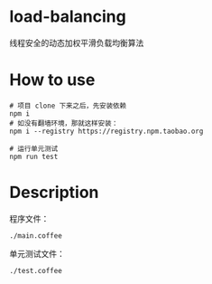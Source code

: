 # load-balancing
线程安全的动态加权平滑负载均衡算法

# How to use
```shell
# 项目 clone 下来之后，先安装依赖
npm i
# 如没有翻墙环境，那就这样安装：
npm i --registry https://registry.npm.taobao.org

# 运行单元测试
npm run test
```

# Description
程序文件：
```shell
./main.coffee
```
单元测试文件：
```shell
./test.coffee
```

